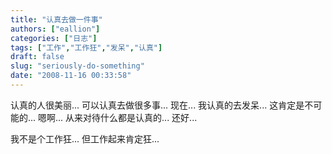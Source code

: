 ```yaml
---
title: "认真去做一件事"
authors: ["eallion"]
categories: ["日志"]
tags: ["工作","工作狂","发呆","认真"]
draft: false
slug: "seriously-do-something"
date: "2008-11-16 00:33:58"
---
```


认真的人很美丽...
可以认真去做很多事...
现在...
我认真的去发呆... 这肯定是不可能的...
嗯啊...
从来对待什么都是认真的...
还好...

我不是个工作狂...
但工作起来肯定狂...
